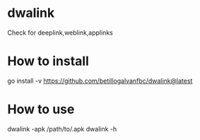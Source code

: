 # dwalink
Check for deeplink,weblink,applinks

# How to install
go install -v https://github.com/betillogalvanfbc/dwalink@latest

# How to use 
dwalink -apk /path/to/.apk
dwalink -h 
